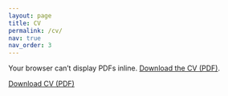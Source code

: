 ```yaml
---
layout: page
title: CV
permalink: /cv/
nav: true
nav_order: 3
---
```


<!-- Inline PDF viewer -->
<object
  data="{{ '/assets/pdf/Guangzhi_Su_CV.pdf' | relative_url }}"
  type="application/pdf"
  width="100%"
  height="1100px">
  <p>Your browser can’t display PDFs inline.
    <a href="{{ '/assets/pdf/Guangzhi_Su_CV.pdf' | relative_url }}">Download the CV (PDF)</a>.
  </p>
</object>

<p>
  <a class="btn btn-primary"
     href="{{ '/assets/pdf/Guangzhi_Su_CV.pdf' | relative_url }}"
     target="_blank" rel="noopener">
     Download CV (PDF)
  </a>
</p>